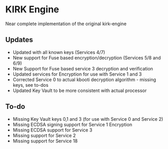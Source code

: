 # KIRK Engine
Near complete implementation of the original kirk-engine

## Updates

* Updated with all known keys (Services 4/7)
* New support for Fuse based encryption/decryption (Services 5/8 and 6/9)
* New Support for Fuse based service 3 decryption and verification
* Updated services for Encryption for use with Service 1 and 3
* Corrected Service 0 to actual kbooti decryption algorithm - missing keys, see to-dos
* Updated Key Vault to be more consistent with actual processor

## To-do

* Missing Key Vault keys 0,1 and 3 (for use with Service 0 and Service 2)
* Missing ECDSA signing support for Service 1 Encryption
* Missing ECDSA support for Service 3
* Missing support for Service 2
* Missing support for Service 18
